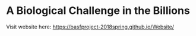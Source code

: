 # A Biological Challenge in the Billions

Visit website here: https://basfproject-2018spring.github.io/Website/
